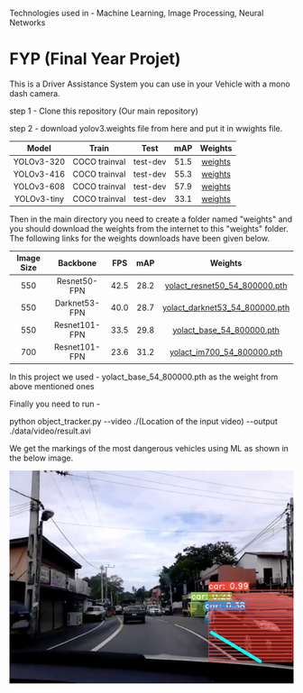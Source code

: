 Technologies used in - Machine Learning, Image Processing, Neural Networks

# FYP (Final Year Projet)

This is a Driver Assistance System you can use in your Vehicle with a mono dash camera. 



step 1 - Clone this repository (Our main repository)

step 2 - download yolov3.weights file from here and put it in wwights file. 

|Model| Train| Test| mAP| Weights|
|:------------------------:|:------------------------:|:------------------------:|:------------------------:|:------------------------:|
|YOLOv3-320	|COCO trainval|test-dev	|51.5|[weights](https://pjreddie.com/media/files/yolov3.weights)| 	
|YOLOv3-416|COCO trainval|test-dev |55.3|[weights](https://pjreddie.com/media/files/yolov3.weights)| 	
|YOLOv3-608	|COCO trainval|test-dev |57.9|[weights](https://pjreddie.com/media/files/yolov3.weights)| 	
|YOLOv3-tiny	|COCO trainval|test-dev |33.1|[weights](https://pjreddie.com/media/files/yolov3-tiny.weights)| 





Then in the main directory you need to create a folder named "weights" and you should download the weights from the internet to this "weights" folder. 
The following links for the weights downloads have been given below.

|Image Size| Backbone| FPS| mAP| Weights|
|:------------------------:|:------------------------:|:------------------------:|:------------------------:|:------------------------:|
|550|Resnet50-FPN|42.5|28.2|[yolact_resnet50_54_800000.pth](https://drive.google.com/file/d/1yp7ZbbDwvMiFJEq4ptVKTYTI2VeRDXl0/view)| 	
|550|Darknet53-FPN|40.0|28.7|[yolact_darknet53_54_800000.pth](https://drive.google.com/file/d/1dukLrTzZQEuhzitGkHaGjphlmRJOjVnP/view?usp=sharing)| 	
|550|Resnet101-FPN|33.5|29.8|[yolact_base_54_800000.pth](https://drive.google.com/file/d/1UYy3dMapbH1BnmtZU4WH1zbYgOzzHHf_/view?usp=sharing)| 	
|700|Resnet101-FPN|23.6|31.2|[yolact_im700_54_800000.pth](https://drive.google.com/file/d/1lE4Lz5p25teiXV-6HdTiOJSnS7u7GBzg/view?usp=sharing)| 

In this project we used - yolact_base_54_800000.pth as the weight from above mentioned ones

Finally you need to run - 

python object_tracker.py --video ./(Location of the input video) --output ./data/video/result.avi

We get the markings of the most dangerous vehicles using ML as shown in the below image.

![](images/001.jpg)


